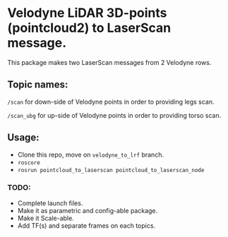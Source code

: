 # Velodyne LiDAR 3D-points (pointcloud2) to LaserScan message.

This package makes two LaserScan messages from 2 Velodyne rows.


## Topic names:

`/scan` for down-side of Velodyne points in order to providing legs scan.

`/scan_ubg` for up-side of Velodyne points in order to providing torso scan.  


## Usage:
 - Clone this repo, move on `velodyne_to_lrf` branch.
 - `roscore`
 - `rosrun pointcloud_to_laserscan pointcloud_to_laserscan_node`


### TODO:

 - Complete launch files.
 - Make it as parametric and config-able package.
 - Make it Scale-able. 
 - Add TF(s) and separate frames on each topics.